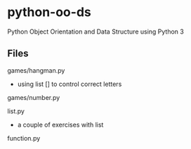 # python-oo-ds
Python Object Orientation and Data Structure using Python 3

## Files

games/hangman.py

- using list [] to control correct letters

games/number.py

list.py

- a couple of exercises with list

function.py
